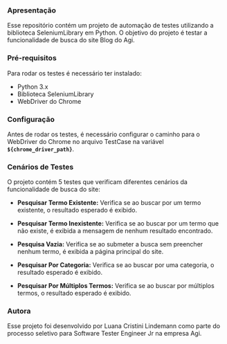 ### **Apresentação**
Esse repositório contém um projeto de automação de testes utilizando a biblioteca SeleniumLibrary em Python. O objetivo do projeto é testar a funcionalidade de busca do site Blog do Agi.

### **Pré-requisitos**
Para rodar os testes é necessário ter instalado:

* Python 3.x
* Biblioteca SeleniumLibrary
* WebDriver do Chrome

### **Configuração**
Antes de rodar os testes, é necessário configurar o caminho para o WebDriver do Chrome no arquivo TestCase na variável **`${chrome_driver_path}`**.

### **Cenários de Testes**
O projeto contém 5 testes que verificam diferentes cenários da funcionalidade de busca do site:

* **Pesquisar Termo Existente:**
Verifica se ao buscar por um termo existente, o resultado esperado é exibido.

* **Pesquisar Termo Inexistente:**
Verifica se ao buscar por um termo que não existe, é exibida a mensagem de nenhum resultado encontrado.

* **Pesquisa Vazia:**
Verifica se ao submeter a busca sem preencher nenhum termo, é exibida a página principal do site.

* **Pesquisar Por Categoria:**
Verifica se ao buscar por uma categoria, o resultado esperado é exibido.

* **Pesquisar Por Múltiplos Termos:**
Verifica se ao buscar por múltiplos termos, o resultado esperado é exibido.

### **Autora**
Esse projeto foi desenvolvido por Luana Cristini Lindemann como parte do processo seletivo para Software Tester Engineer Jr na empresa Agi.
